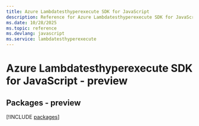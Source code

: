 ```yaml
---
title: Azure Lambdatesthyperexecute SDK for JavaScript
description: Reference for Azure Lambdatesthyperexecute SDK for JavaScript
ms.date: 10/28/2025
ms.topic: reference
ms.devlang: javascript
ms.service: lambdatesthyperexecute
---
```

# Azure Lambdatesthyperexecute SDK for JavaScript - preview
## Packages - preview
[!INCLUDE [packages](lambdatesthyperexecute-index.md)]